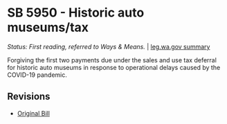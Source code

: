 # SB 5950 - Historic auto museums/tax
*Status: First reading, referred to Ways & Means.* | [leg.wa.gov summary](https://app.leg.wa.gov/billsummary?BillNumber=5950&Year=2021)

Forgiving the first two payments due under the sales and use tax deferral for historic auto museums in response to operational delays caused by the COVID-19 pandemic.

## Revisions
* [Original Bill](1/)
